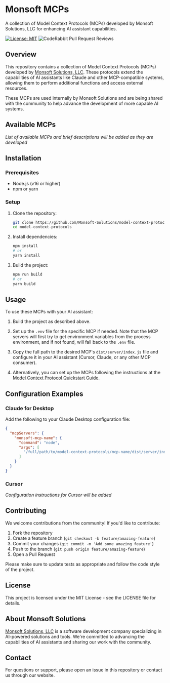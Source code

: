 # Monsoft MCPs

A collection of Model Context Protocols (MCPs) developed by Monsoft Solutions, LLC for enhancing AI assistant capabilities.

[![License: MIT](https://img.shields.io/badge/License-MIT-yellow.svg)](https://opensource.org/licenses/MIT)
![CodeRabbit Pull Request Reviews](https://img.shields.io/coderabbit/prs/github/Monsoft-Solutions/model-context-protocols?labelColor=171717&color=FF570A&link=https%3A%2F%2Fcoderabbit.ai&label=CodeRabbit%20Reviews)

## Overview

This repository contains a collection of Model Context Protocols (MCPs) developed by [Monsoft Solutions, LLC](https://monsoftsolutions.com). These protocols extend the capabilities of AI assistants like Claude and other MCP-compatible systems, allowing them to perform additional functions and access external resources.

These MCPs are used internally by Monsoft Solutions and are being shared with the community to help advance the development of more capable AI systems.

## Available MCPs

_List of available MCPs and brief descriptions will be added as they are developed_

## Installation

### Prerequisites

- Node.js (v16 or higher)
- npm or yarn

### Setup

1. Clone the repository:

   ```bash
   git clone https://github.com/Monsoft-Solutions/model-context-protocols.git
   cd model-context-protocols
   ```

2. Install dependencies:

   ```bash
   npm install
   # or
   yarn install
   ```

3. Build the project:
   ```bash
   npm run build
   # or
   yarn build
   ```

## Usage

To use these MCPs with your AI assistant:

1. Build the project as described above.

2. Set up the `.env` file for the specific MCP if needed. Note that the MCP servers will first try to get environment variables from the process environment, and if not found, will fall back to the `.env` file.

3. Copy the full path to the desired MCP's `dist/server/index.js` file and configure it in your AI assistant (Cursor, Claude, or any other MCP consumer).

4. Alternatively, you can set up the MCPs following the instructions at the [Model Context Protocol Quickstart Guide](https://modelcontextprotocol.io/quickstart/user).

## Configuration Examples

### Claude for Desktop

Add the following to your Claude Desktop configuration file:

```json
{
  "mcpServers": {
    "monsoft-mcp-name": {
      "command": "node",
      "args": [
        "/full/path/to/model-context-protocols/mcp-name/dist/server/index.js"
      ]
    }
  }
}
```

### Cursor

_Configuration instructions for Cursor will be added_

## Contributing

We welcome contributions from the community! If you'd like to contribute:

1. Fork the repository
2. Create a feature branch (`git checkout -b feature/amazing-feature`)
3. Commit your changes (`git commit -m 'Add some amazing feature'`)
4. Push to the branch (`git push origin feature/amazing-feature`)
5. Open a Pull Request

Please make sure to update tests as appropriate and follow the code style of the project.

## License

This project is licensed under the MIT License - see the LICENSE file for details.

## About Monsoft Solutions

[Monsoft Solutions, LLC](https://monsoftsolutions.com) is a software development company specializing in AI-powered solutions and tools. We're committed to advancing the capabilities of AI assistants and sharing our work with the community.

## Contact

For questions or support, please open an issue in this repository or contact us through our website.
